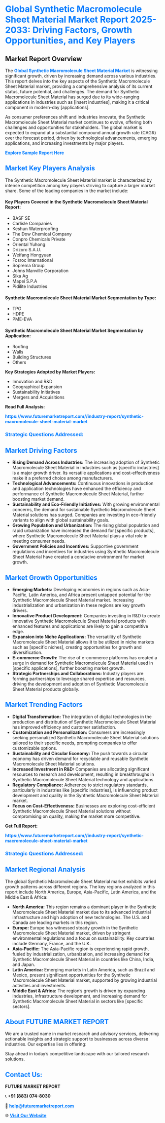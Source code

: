 <h1 style="color: #007BFF;">Global Synthetic Macromolecule Sheet Material Market Report 2025-2033: Driving Factors, Growth Opportunities, and Key Players</h1>

<section id="overview">
<h2>Market Report Overview</h2>
<p>The <a href="https://www.futuremarketreport.com//industry-report/synthetic-macromolecule-sheet-material-market" style="color: #007BFF; text-decoration: none;"><strong>Global Synthetic Macromolecule Sheet Material Market</strong></a> is witnessing significant growth, driven by increasing demand across various industries. This report delves into the key aspects of the Synthetic Macromolecule Sheet Material market, providing a comprehensive analysis of its current status, future potential, and challenges. The demand for Synthetic Macromolecule Sheet Material has surged due to its wide-ranging applications in industries such as [insert industries], making it a critical component in modern-day [applications].</p>
<p>As consumer preferences shift and industries innovate, the Synthetic Macromolecule Sheet Material market continues to evolve, offering both challenges and opportunities for stakeholders. The global market is expected to expand at a substantial compound annual growth rate (CAGR) over the forecast period, driven by technological advancements, emerging applications, and increasing investments by major players.</p>
</section>

<section id="overview">
<p><a href="https://www.futuremarketreport.com//request-sample/reportId=57453" style="color: #007BFF; text-decoration: none;"><strong>Explore Sample Report Here</strong></a></p>
</section>

<section id="key-players">
<h2 style="color: #007BFF;">Market Key Players Analysis</h2>
<p>The Synthetic Macromolecule Sheet Material market is characterized by intense competition among key players striving to capture a larger market share. Some of the leading companies in the market include:</p>
<h4>Key Players Covered in the Synthetic Macromolecule Sheet Material Report:</h4>
<ul><li>BASF SE</li><li>Carlisle Companies</li><li>Keshun Waterproofing</li><li>The Dow Chemical Company</li><li>Conpro Chemicals Private</li><li>Oriental Yuhong</li><li>Drizoro S.A.U.</li><li>Weifang Hongyuan</li><li>Fosroc International</li><li>Soprema Group</li><li>Johns Manville Corporation</li><li>Sika Ag</li><li>Mapei S.P.A</li><li>Pidilite Industries</li></ul>
<h4>Synthetic Macromolecule Sheet Material Market Segmentation by Type:</h4>
<ul><li>TPO</li><li>HDPE</li><li>PME-EVA</li></ul>

<h4>Synthetic Macromolecule Sheet Material Market Segmentation by Application:</h4>
<ul><li>Roofing</li><li>Walls</li><li>Building Structures</li><li>Others</li></ul>
<p><strong>Key Strategies Adopted by Market Players:</strong></p>
<ul>
<li>Innovation and R&D</li>
<li>Geographical Expansion</li>
<li>Sustainability Initiatives</li>
<li>Mergers and Acquisitions</li>
</ul>
</section>

<section>
<p><strong>Read Full Analysis: </strong></p><a href="https://www.futuremarketreport.com//industry-report/synthetic-macromolecule-sheet-material-market" style="color: #007BFF; text-decoration: none;"><strong>https://www.futuremarketreport.com//industry-report/synthetic-macromolecule-sheet-material-market</strong></a>
<h3 style="color: #007BFF;">Strategic Questions Addressed:</h3>
</section>

<section id="driving-factors">
<h2 style="color: #007BFF;">Market Driving Factors</h2>
<ul>
<li><strong>Rising Demand Across Industries:</strong> The increasing adoption of Synthetic Macromolecule Sheet Material in industries such as [specific industries] is a major growth driver. Its versatile applications and cost-effectiveness make it a preferred choice among manufacturers.</li>
<li><strong>Technological Advancements:</strong> Continuous innovations in production and application technologies have enhanced the efficiency and performance of Synthetic Macromolecule Sheet Material, further boosting market demand.</li>
<li><strong>Sustainability and Eco-Friendly Initiatives:</strong> With growing environmental concerns, the demand for sustainable Synthetic Macromolecule Sheet Material solutions has surged. Companies are investing in eco-friendly variants to align with global sustainability goals.</li>
<li><strong>Growing Population and Urbanization:</strong> The rising global population and rapid urbanization have increased the demand for [specific products], where Synthetic Macromolecule Sheet Material plays a vital role in meeting consumer needs.</li>
<li><strong>Government Policies and Incentives:</strong> Supportive government regulations and incentives for industries using Synthetic Macromolecule Sheet Material have created a conducive environment for market growth.</li>
</ul>
</section>

<section id="growth-opportunities">
<h2 style="color: #007BFF;">Market Growth Opportunities</h2>
<ul>
<li><strong>Emerging Markets:</strong> Developing economies in regions such as Asia-Pacific, Latin America, and Africa present untapped potential for the Synthetic Macromolecule Sheet Material market. Increasing industrialization and urbanization in these regions are key growth drivers.</li>
<li><strong>Innovative Product Development:</strong> Companies investing in R&D to create innovative Synthetic Macromolecule Sheet Material products with enhanced features and applications are likely to gain a competitive edge.</li>
<li><strong>Expansion into Niche Applications:</strong> The versatility of Synthetic Macromolecule Sheet Material allows it to be utilized in niche markets such as [specific niches], creating opportunities for growth and diversification.</li>
<li><strong>E-commerce Growth:</strong> The rise of e-commerce platforms has created a surge in demand for Synthetic Macromolecule Sheet Material used in [specific applications], further boosting market growth.</li>
<li><strong>Strategic Partnerships and Collaborations:</strong> Industry players are forming partnerships to leverage shared expertise and resources, driving the development and adoption of Synthetic Macromolecule Sheet Material products globally.</li>
</ul>
</section>

<section id="trending-factors">
<h2 style="color: #007BFF;">Market Trending Factors</h2>
<ul>
<li><strong>Digital Transformation:</strong> The integration of digital technologies in the production and distribution of Synthetic Macromolecule Sheet Material has improved efficiency and customer satisfaction.</li>
<li><strong>Customization and Personalization:</strong> Consumers are increasingly seeking personalized Synthetic Macromolecule Sheet Material solutions tailored to their specific needs, prompting companies to offer customizable options.</li>
<li><strong>Sustainability and Circular Economy:</strong> The push towards a circular economy has driven demand for recyclable and reusable Synthetic Macromolecule Sheet Material solutions.</li>
<li><strong>Increased Investment in R&D:</strong> Companies are allocating significant resources to research and development, resulting in breakthroughs in Synthetic Macromolecule Sheet Material technology and applications.</li>
<li><strong>Regulatory Compliance:</strong> Adherence to strict regulatory standards, particularly in industries like [specific industries], is influencing product development and quality in the Synthetic Macromolecule Sheet Material market.</li>
<li><strong>Focus on Cost-Effectiveness:</strong> Businesses are exploring cost-efficient Synthetic Macromolecule Sheet Material solutions without compromising on quality, making the market more competitive.</li>
</ul>
</section>

<section>
<p><strong>Get Full Report: </strong></p><a href="https://www.futuremarketreport.com//industry-report/synthetic-macromolecule-sheet-material-market" style="color: #007BFF; text-decoration: none;"><strong>https://www.futuremarketreport.com//industry-report/synthetic-macromolecule-sheet-material-market</strong></a>
<h3 style="color: #007BFF;">Strategic Questions Addressed:</h3>
</section>


<section id="regional-analysis">
<h2 style="color: #007BFF;">Market Regional Analysis</h2>
<p>The global Synthetic Macromolecule Sheet Material market exhibits varied growth patterns across different regions. The key regions analyzed in this report include North America, Europe, Asia-Pacific, Latin America, and the Middle East & Africa:</p>
<ul>
<li><strong>North America:</strong> This region remains a dominant player in the Synthetic Macromolecule Sheet Material market due to its advanced industrial infrastructure and high adoption of new technologies. The U.S. and Canada are leading markets in this region.</li>
<li><strong>Europe:</strong> Europe has witnessed steady growth in the Synthetic Macromolecule Sheet Material market, driven by stringent environmental regulations and a focus on sustainability. Key countries include Germany, France, and the U.K.</li>
<li><strong>Asia-Pacific:</strong> The Asia-Pacific region is experiencing rapid growth, fueled by industrialization, urbanization, and increasing demand for Synthetic Macromolecule Sheet Material in countries like China, India, and Japan.</li>
<li><strong>Latin America:</strong> Emerging markets in Latin America, such as Brazil and Mexico, present significant opportunities for the Synthetic Macromolecule Sheet Material market, supported by growing industrial activities and investments.</li>
<li><strong>Middle East & Africa:</strong> The region’s growth is driven by expanding industries, infrastructure development, and increasing demand for Synthetic Macromolecule Sheet Material in sectors like [specific sectors].</li>
</ul>
</section>

<footer>
<h2 style="color: #007BFF;">About FUTURE MARKET REPORT</h2>
<p>We are a trusted name in market research and advisory services, delivering actionable insights and strategic support to businesses across diverse industries. Our expertise lies in offering:</p>

<p>Stay ahead in today’s competitive landscape with our tailored research solutions.</p>

<h2 style="color: #007BFF;">Contact Us:</h2>
<p><strong>FUTURE MARKET REPORT</strong></p>
<p>📞 <strong>+91 (883) 074-8030</strong></p>
<p>📧 <strong><a href="mailto:help@futuremarketreport.com" style="color: #007BFF;">help@futuremarketreport.com</a></strong></p>
<p>🌐 <strong><a href="https://www.futuremarketreport.com/" style="color: #007BFF;">Visit Our Website</a></strong></p>
</footer>